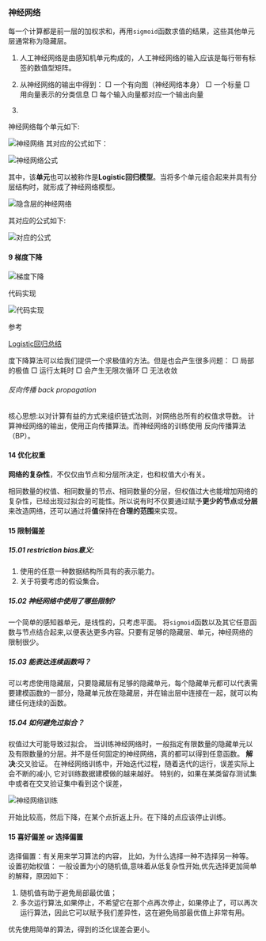 ### 神经网络
每一个计算都是前一层的加权求和，再用`sigmoid`函数求值的结果，这些其他单元层通常称为隐藏层。

1. 人工神经网络是由感知机单元构成的，人工神经网络的输入应该是每行带有标签的数值型矩阵。

2. 从神经网络的输出中得到：
□ 一个有向图（神经网络本身）
□ 一个标量
□ 用向量表示的分类信息
□ 每个输入向量都对应一个输出向量

3. 

神经网络每个单元如下:

![神经网络](http://dataunion.org/wp-content/uploads/2015/03/115.png)
其对应的公式如下：

![神经网络公式](http://dataunion.org/wp-content/uploads/2015/03/27.png)

其中，该**单元**也可以被称作是**Logistic回归模型**。当将多个单元组合起来并具有分层结构时，就形成了神经网络模型。

![隐含层的神经网络](http://dataunion.org/wp-content/uploads/2015/03/342.png)

其对应的公式如下:

![对应的公式](http://dataunion.org/wp-content/uploads/2015/03/42.png)

#### 9 梯度下降
![梯度下降](http://img.blog.csdn.net/20131213085438093)

代码实现

![代码实现](http://img.blog.csdn.net/20131113202512453?watermark/2/text/aHR0cDovL2Jsb2cuY3Nkbi5uZXQvZG9uZ3Rpbmd6aGl6aQ==/font/5a6L5L2T/fontsize/400/fill/I0JBQkFCMA==/dissolve/70/gravity/SouthEast)

参考

[Logistic回归总结](http://blog.csdn.net/achuo/article/details/51160101 "Logistic回归总结")

度下降算法可以给我们提供一个求极值的方法。但是也会产生很多问题：
□ 局部的极值
□ 运行太耗时
□ 会产生无限次循环
□ 无法收敛


###### 反向传播 back propagation
核心思想:以对计算有益的方式来组织链式法则，对网络总所有的权值求导数。
计算神经网络的输出，使用正向传播算法。而神经网络的训练使用 反向传播算法（BP）。

#### 14 优化权重
**网络的复杂性**，不仅仅由节点和分层所决定，也和权值大小有关。

相同数量的权值、相同数量的节点、相同数量的分层，但权值过大也能增加网络的复杂性，已经出现过拟合的可能性。所以说有时不仅要通过赋予**更少的节点**或**分层**来改造网络，还可以通过将**值**保持在**合理的范围**来实现。

#### 15 限制偏差
##### 15.01 restriction bias意义:
1. 使用的任意一种数据结构所具有的表示能力。
2. 关于将要考虑的假设集合。

##### 15.02 神经网络中使用了哪些限制?
一个简单的感知器单元，是线性的，只考虑平面。
将`sigmoid`函数以及其它任意函数与节点结合起来,以便表达更多内容。只要有足够的隐藏层、单元，神经网络的限制很少。

##### 15.03 能表达连续函数吗？
可以考虑使用隐藏层，只要隐藏层有足够的隐藏单元，每个隐藏单元都可以代表需要建模函数的一部分，隐藏单元放在隐藏层，并在输出层中连接在一起，就可以构建任何连续的函数。

##### 15.04 如何避免过拟合？
权值过大可能导致过拟合。
当训练神经网络时，一般指定有限数量的隐藏单元以及有限数量的分层。并不是任何固定的神经网络，真的都可以得到任意函数。
**解决**:交叉验证。
在神经网络训练中，开始迭代过程，随着迭代的运行，误差实际上会不断的减小, 它对训练数据建模做的越来越好。
特别的，如果在某类留存测试集中或者在交叉验证集中看到这个误差，

![神经网络训练](https://i.imgur.com/mdtHObf.png)

开始比较高，然后下降，在某个点折返上升。在下降的点应该停止训练。

#### 15 喜好偏差 or 选择偏置
选择偏置：有关用来学习算法的内容，
比如，为什么选择一种不选择另一种等。
设置初始权值：
一般设置为小的随机值,意味着从低复杂性开始,优先选择更加简单的解释，原因如下：
1. 随机值有助于避免局部最优值；
2. 多次运行算法,如果停止，不希望它在那个点再次停止，如果停止了，可以再次运行算法，因此它可以赋予我们差异性，这在避免局部最优值上非常有用。

优先使用简单的算法，得到的泛化误差会更小。



